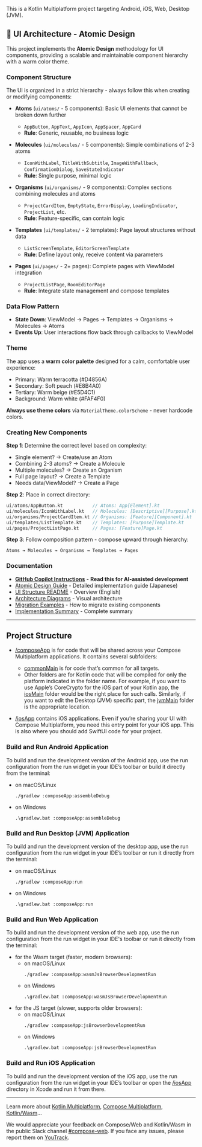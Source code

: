 This is a Kotlin Multiplatform project targeting Android, iOS, Web, Desktop (JVM).

## 🎨 UI Architecture - Atomic Design

This project implements the **Atomic Design** methodology for UI components, providing a scalable and maintainable component hierarchy with a warm color theme.

### Component Structure

The UI is organized in a strict hierarchy - always follow this when creating or modifying components:

- **Atoms** (`ui/atoms/` - 5 components): Basic UI elements that cannot be broken down further
  - `AppButton`, `AppText`, `AppIcon`, `AppSpacer`, `AppCard`
  - **Rule**: Generic, reusable, no business logic
  
- **Molecules** (`ui/molecules/` - 5 components): Simple combinations of 2-3 atoms
  - `IconWithLabel`, `TitleWithSubtitle`, `ImageWithFallback`, `ConfirmationDialog`, `SaveStateIndicator`
  - **Rule**: Single purpose, minimal logic
  
- **Organisms** (`ui/organisms/` - 9 components): Complex sections combining molecules and atoms
  - `ProjectCardItem`, `EmptyState`, `ErrorDisplay`, `LoadingIndicator`, `ProjectList`, etc.
  - **Rule**: Feature-specific, can contain logic
  
- **Templates** (`ui/templates/` - 2 templates): Page layout structures without data
  - `ListScreenTemplate`, `EditorScreenTemplate`
  - **Rule**: Define layout only, receive content via parameters
  
- **Pages** (`ui/pages/` - 2+ pages): Complete pages with ViewModel integration
  - `ProjectListPage`, `RoomEditorPage`
  - **Rule**: Integrate state management and compose templates

### Data Flow Pattern

- **State Down**: ViewModel → Pages → Templates → Organisms → Molecules → Atoms
- **Events Up**: User interactions flow back through callbacks to ViewModel

### Theme

The app uses a **warm color palette** designed for a calm, comfortable user experience:
- Primary: Warm terracotta (#D4856A)
- Secondary: Soft peach (#E8B4A0)
- Tertiary: Warm beige (#E5D4C1)
- Background: Warm white (#FAF4F0)

**Always use theme colors** via `MaterialTheme.colorScheme` - never hardcode colors.

### Creating New Components

**Step 1**: Determine the correct level based on complexity:
- Single element? → Create/use an Atom
- Combining 2-3 atoms? → Create a Molecule
- Multiple molecules? → Create an Organism
- Full page layout? → Create a Template
- Needs data/ViewModel? → Create a Page

**Step 2**: Place in correct directory:
```kotlin
ui/atoms/AppButton.kt           // Atoms: App[Element].kt
ui/molecules/IconWithLabel.kt   // Molecules: [Descriptive][Purpose].kt
ui/organisms/ProjectCardItem.kt // Organisms: [Feature][Component].kt
ui/templates/ListTemplate.kt    // Templates: [Purpose]Template.kt
ui/pages/ProjectListPage.kt     // Pages: [Feature]Page.kt
```

**Step 3**: Follow composition pattern - compose upward through hierarchy:
```
Atoms → Molecules → Organisms → Templates → Pages
```

### Documentation

- [**GitHub Copilot Instructions**](./.github/copilot-instructions.md) - **Read this for AI-assisted development**
- [Atomic Design Guide](./docs/design/AtomicDesignGuide.md) - Detailed implementation guide (Japanese)
- [UI Structure README](./composeApp/src/commonMain/kotlin/tokyo/isseikuzumaki/puzzroom/ui/README.md) - Overview (English)
- [Architecture Diagrams](./docs/design/AtomicDesignArchitecture.md) - Visual architecture
- [Migration Examples](./docs/design/ComponentMigrationExamples.md) - How to migrate existing components
- [Implementation Summary](./docs/design/AtomicDesignImplementationSummary.md) - Complete summary

---

## Project Structure

* [/composeApp](./composeApp/src) is for code that will be shared across your Compose Multiplatform applications.
  It contains several subfolders:
  - [commonMain](./composeApp/src/commonMain/kotlin) is for code that’s common for all targets.
  - Other folders are for Kotlin code that will be compiled for only the platform indicated in the folder name.
    For example, if you want to use Apple’s CoreCrypto for the iOS part of your Kotlin app,
    the [iosMain](./composeApp/src/iosMain/kotlin) folder would be the right place for such calls.
    Similarly, if you want to edit the Desktop (JVM) specific part, the [jvmMain](./composeApp/src/jvmMain/kotlin)
    folder is the appropriate location.

* [/iosApp](./iosApp/iosApp) contains iOS applications. Even if you’re sharing your UI with Compose Multiplatform,
  you need this entry point for your iOS app. This is also where you should add SwiftUI code for your project.

### Build and Run Android Application

To build and run the development version of the Android app, use the run configuration from the run widget
in your IDE’s toolbar or build it directly from the terminal:
- on macOS/Linux
  ```shell
  ./gradlew :composeApp:assembleDebug
  ```
- on Windows
  ```shell
  .\gradlew.bat :composeApp:assembleDebug
  ```

### Build and Run Desktop (JVM) Application

To build and run the development version of the desktop app, use the run configuration from the run widget
in your IDE’s toolbar or run it directly from the terminal:
- on macOS/Linux
  ```shell
  ./gradlew :composeApp:run
  ```
- on Windows
  ```shell
  .\gradlew.bat :composeApp:run
  ```

### Build and Run Web Application

To build and run the development version of the web app, use the run configuration from the run widget
in your IDE's toolbar or run it directly from the terminal:
- for the Wasm target (faster, modern browsers):
  - on macOS/Linux
    ```shell
    ./gradlew :composeApp:wasmJsBrowserDevelopmentRun
    ```
  - on Windows
    ```shell
    .\gradlew.bat :composeApp:wasmJsBrowserDevelopmentRun
    ```
- for the JS target (slower, supports older browsers):
  - on macOS/Linux
    ```shell
    ./gradlew :composeApp:jsBrowserDevelopmentRun
    ```
  - on Windows
    ```shell
    .\gradlew.bat :composeApp:jsBrowserDevelopmentRun
    ```

### Build and Run iOS Application

To build and run the development version of the iOS app, use the run configuration from the run widget
in your IDE’s toolbar or open the [/iosApp](./iosApp) directory in Xcode and run it from there.

---

Learn more about [Kotlin Multiplatform](https://www.jetbrains.com/help/kotlin-multiplatform-dev/get-started.html),
[Compose Multiplatform](https://github.com/JetBrains/compose-multiplatform/#compose-multiplatform),
[Kotlin/Wasm](https://kotl.in/wasm/)…

We would appreciate your feedback on Compose/Web and Kotlin/Wasm in the public Slack channel [#compose-web](https://slack-chats.kotlinlang.org/c/compose-web).
If you face any issues, please report them on [YouTrack](https://youtrack.jetbrains.com/newIssue?project=CMP).
